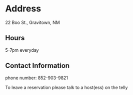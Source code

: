 # Address
22 Boo St., Gravitown, NM

## Hours
5-7pm everyday

## Contact Information
phone number: 852-903-9821

To leave a reservation please talk to a host(ess) on the telly
